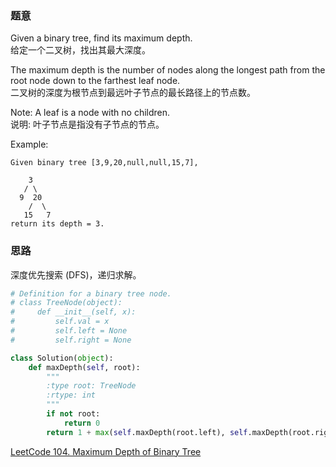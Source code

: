 ### 题意
Given a binary tree, find its maximum depth.  
给定一个二叉树，找出其最大深度。

The maximum depth is the number of nodes along the longest path from the root node down to the farthest leaf node.  
二叉树的深度为根节点到最远叶子节点的最长路径上的节点数。

Note: A leaf is a node with no children.  
说明: 叶子节点是指没有子节点的节点。

Example:
```
Given binary tree [3,9,20,null,null,15,7],

    3
   / \
  9  20
    /  \
   15   7
return its depth = 3.
```

### 思路
深度优先搜索 (DFS)，递归求解。
```python
# Definition for a binary tree node.
# class TreeNode(object):
#     def __init__(self, x):
#         self.val = x
#         self.left = None
#         self.right = None

class Solution(object):
    def maxDepth(self, root):
        """
        :type root: TreeNode
        :rtype: int
        """
        if not root:
            return 0
        return 1 + max(self.maxDepth(root.left), self.maxDepth(root.right))
```
[LeetCode 104. Maximum Depth of Binary Tree](https://leetcode.com/problems/maximum-depth-of-binary-tree/description/)
